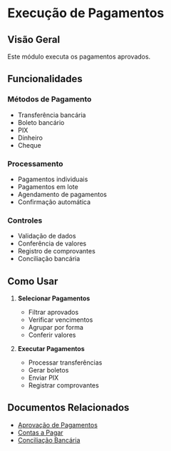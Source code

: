 # Execução de Pagamentos

## Visão Geral

Este módulo executa os pagamentos aprovados.

## Funcionalidades

### Métodos de Pagamento
- Transferência bancária
- Boleto bancário
- PIX
- Dinheiro
- Cheque

### Processamento
- Pagamentos individuais
- Pagamentos em lote
- Agendamento de pagamentos
- Confirmação automática

### Controles
- Validação de dados
- Conferência de valores
- Registro de comprovantes
- Conciliação bancária

## Como Usar

1. **Selecionar Pagamentos**
   - Filtrar aprovados
   - Verificar vencimentos
   - Agrupar por forma
   - Conferir valores

2. **Executar Pagamentos**
   - Processar transferências
   - Gerar boletos
   - Enviar PIX
   - Registrar comprovantes

## Documentos Relacionados

- [Aprovação de Pagamentos](aprovacao-pagamentos.md)
- [Contas a Pagar](contas-a-pagar.md)
- [Conciliação Bancária](conciliacao-bancaria.md)
